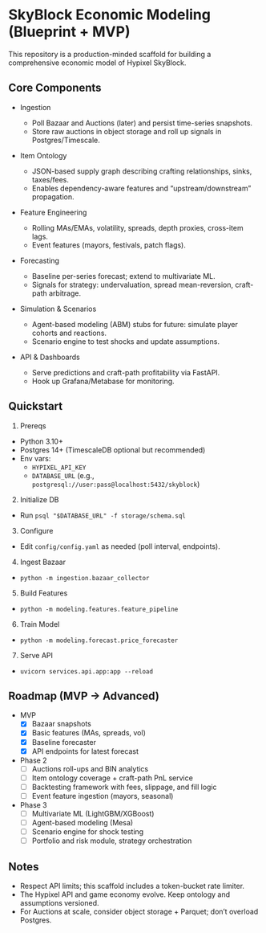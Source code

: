 # SkyBlock Economic Modeling (Blueprint + MVP)

This repository is a production-minded scaffold for building a comprehensive economic model of Hypixel SkyBlock.

## Core Components

- Ingestion
  - Poll Bazaar and Auctions (later) and persist time-series snapshots.
  - Store raw auctions in object storage and roll up signals in Postgres/Timescale.

- Item Ontology
  - JSON-based supply graph describing crafting relationships, sinks, taxes/fees.
  - Enables dependency-aware features and “upstream/downstream” propagation.

- Feature Engineering
  - Rolling MAs/EMAs, volatility, spreads, depth proxies, cross-item lags.
  - Event features (mayors, festivals, patch flags).

- Forecasting
  - Baseline per-series forecast; extend to multivariate ML.
  - Signals for strategy: undervaluation, spread mean-reversion, craft-path arbitrage.

- Simulation & Scenarios
  - Agent-based modeling (ABM) stubs for future: simulate player cohorts and reactions.
  - Scenario engine to test shocks and update assumptions.

- API & Dashboards
  - Serve predictions and craft-path profitability via FastAPI.
  - Hook up Grafana/Metabase for monitoring.

## Quickstart

1) Prereqs
- Python 3.10+
- Postgres 14+ (TimescaleDB optional but recommended)
- Env vars:
  - `HYPIXEL_API_KEY`
  - `DATABASE_URL` (e.g., `postgresql://user:pass@localhost:5432/skyblock`)

2) Initialize DB
- Run `psql "$DATABASE_URL" -f storage/schema.sql`

3) Configure
- Edit `config/config.yaml` as needed (poll interval, endpoints).

4) Ingest Bazaar
- `python -m ingestion.bazaar_collector`

5) Build Features
- `python -m modeling.features.feature_pipeline`

6) Train Model
- `python -m modeling.forecast.price_forecaster`

7) Serve API
- `uvicorn services.api.app:app --reload`

## Roadmap (MVP → Advanced)

- MVP
  - [x] Bazaar snapshots
  - [x] Basic features (MAs, spreads, vol)
  - [x] Baseline forecaster
  - [x] API endpoints for latest forecast

- Phase 2
  - [ ] Auctions roll-ups and BIN analytics
  - [ ] Item ontology coverage + craft-path PnL service
  - [ ] Backtesting framework with fees, slippage, and fill logic
  - [ ] Event feature ingestion (mayors, seasonal)

- Phase 3
  - [ ] Multivariate ML (LightGBM/XGBoost)
  - [ ] Agent-based modeling (Mesa)
  - [ ] Scenario engine for shock testing
  - [ ] Portfolio and risk module, strategy orchestration

## Notes

- Respect API limits; this scaffold includes a token-bucket rate limiter.
- The Hypixel API and game economy evolve. Keep ontology and assumptions versioned.
- For Auctions at scale, consider object storage + Parquet; don’t overload Postgres.
